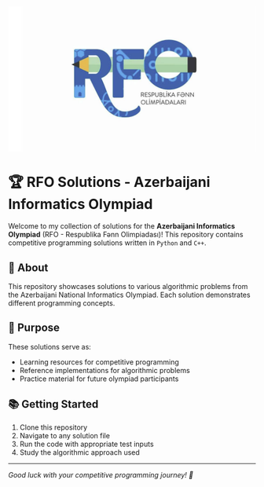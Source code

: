 ![Cover](assets/cover.png)

# 🏆 RFO Solutions - Azerbaijani Informatics Olympiad

Welcome to my collection of solutions for the **Azerbaijani Informatics Olympiad** (RFO - Respublika Fənn Olimpiadası)! This repository contains competitive programming solutions written in `Python` and `C++`.

## 🚀 About

This repository showcases solutions to various algorithmic problems from the Azerbaijani National Informatics Olympiad. Each solution demonstrates different programming concepts.

## 🎯 Purpose

These solutions serve as:

- Learning resources for competitive programming
- Reference implementations for algorithmic problems
- Practice material for future olympiad participants

## 📚 Getting Started

1. Clone this repository
2. Navigate to any solution file
3. Run the code with appropriate test inputs
4. Study the algorithmic approach used

---

_Good luck with your competitive programming journey! 🌟_
